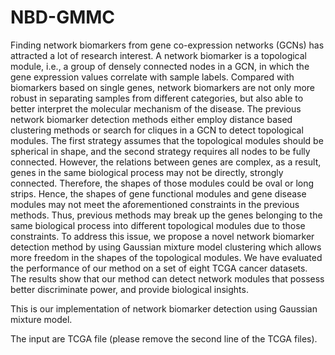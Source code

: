 # NBD-GMMC

Finding network biomarkers from gene co-expression networks (GCNs) has attracted a lot of research interest. A network biomarker is a topological module, i.e., a group of densely connected nodes in a GCN, in which the gene expression values correlate with sample labels. Compared with biomarkers based on single genes, network biomarkers are not only more robust in separating samples from different categories, but also able to better interpret the molecular mechanism of the disease. The previous network biomarker detection methods either employ distance based clustering methods or search for cliques in a GCN to detect topological modules. The first strategy assumes that the topological modules should be spherical in shape, and the second strategy requires all nodes to be fully connected. However, the relations between genes are complex, as a result, genes in the same biological process may not be directly, strongly connected. Therefore, the shapes of those modules could be oval or long strips. Hence, the shapes of gene functional modules and gene disease modules may not meet the aforementioned constraints in the previous methods. Thus, previous methods may break up the genes belonging to the same biological process into different topological modules due to those constraints. To address this issue, we propose a novel network biomarker detection method by using Gaussian mixture model clustering which allows more freedom in the shapes of the topological modules. We have evaluated the performance of our method on a set of eight TCGA cancer datasets. The results show that our method can detect network modules that possess better discriminate power, and provide biological insights.

This is our implementation of network biomarker detection using Gaussian mixture model.

The input are TCGA file (please remove the second line of the TCGA files).
